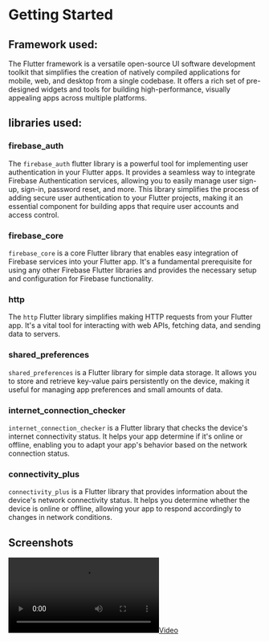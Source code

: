 # Getting Started

## Framework used:
The Flutter framework is a versatile open-source UI software development toolkit that simplifies the creation of natively compiled applications for mobile, web, and desktop from a single codebase. It offers a rich set of pre-designed widgets and tools for building high-performance, visually appealing apps across multiple platforms.

## libraries used:

### firebase_auth
The `firebase_auth` flutter library is a powerful tool for implementing user authentication in your Flutter apps. It provides a seamless way to integrate Firebase Authentication services, allowing you to easily manage user sign-up, sign-in, password reset, and more. This library simplifies the process of adding secure user authentication to your Flutter projects, making it an essential component for building apps that require user accounts and access control.

### firebase_core
`firebase_core` is a core Flutter library that enables easy integration of Firebase services into your Flutter app. It's a fundamental prerequisite for using any other Firebase Flutter libraries and provides the necessary setup and configuration for Firebase functionality.

### http
The `http` Flutter library simplifies making HTTP requests from your Flutter app. It's a vital tool for interacting with web APIs, fetching data, and sending data to servers.

### shared_preferences
`shared_preferences` is a Flutter library for simple data storage. It allows you to store and retrieve key-value pairs persistently on the device, making it useful for managing app preferences and small amounts of data.

### internet_connection_checker
`internet_connection_checker` is a Flutter library that checks the device's internet connectivity status. It helps your app determine if it's online or offline, enabling you to adapt your app's behavior based on the network connection status.

### connectivity_plus
`connectivity_plus` is a Flutter library that provides information about the device's network connectivity status. It helps you determine whether the device is online or offline, allowing your app to respond accordingly to changes in network conditions.

## Screenshots

[![Video](demo.mp4)](demo.mp4)